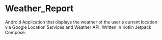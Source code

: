 # Weather_Report
Android Application that displays the weather of the user's current location via Google Location Services and Weather API.
Written in Kotlin Jetpack Compose.
